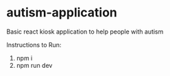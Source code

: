 # autism-application
Basic react kiosk application to help people with autism

Instructions to Run:
1. npm i
2. npm run dev